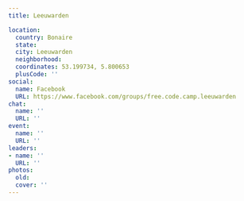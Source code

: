 ```yaml
---
title: Leeuwarden

location:
  country: Bonaire
  state: 
  city: Leeuwarden
  neighborhood: 
  coordinates: 53.199734, 5.800653
  plusCode: ''
social:
  name: Facebook
  URL: https://www.facebook.com/groups/free.code.camp.leeuwarden
chat:
  name: ''
  URL: ''
event:
  name: ''
  URL: ''
leaders:
- name: ''
  URL: ''
photos:
  old: 
  cover: ''
---
```

